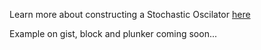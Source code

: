 Learn more about constructing a Stochastic Oscilator [here](http://stockcharts.com/school/doku.php?id=chart_school:technical_indicators:stochastic_oscillator_fast_slow_and_full)

Example on gist, block and plunker coming soon...